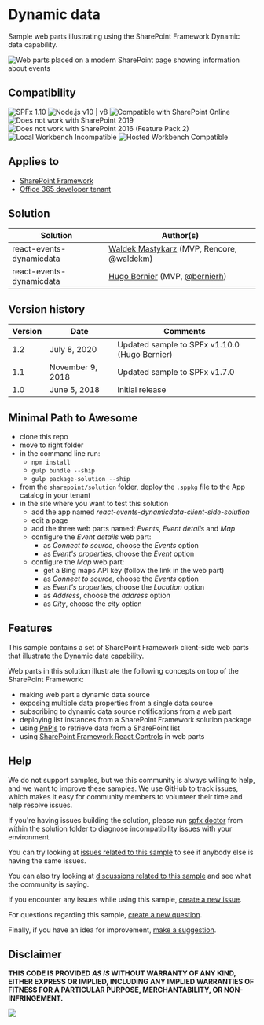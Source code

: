 # Dynamic data

Sample web parts illustrating using the SharePoint Framework Dynamic data capability.

![Web parts placed on a modern SharePoint page showing information about events](./assets/dynamic-data-webparts.png)

## Compatibility

![SPFx 1.10](https://img.shields.io/badge/SPFx-1.10.0-green.svg) 
![Node.js v10 | v8](https://img.shields.io/badge/Node.js-v10%20%7C%20v8-green.svg) 
![Compatible with SharePoint Online](https://img.shields.io/badge/SharePoint%20Online-Compatible-green.svg)
![Does not work with SharePoint 2019](https://img.shields.io/badge/SharePoint%20Server%202019-Incompatible-red.svg)
![Does not work with SharePoint 2016 (Feature Pack 2)](https://img.shields.io/badge/SharePoint%20Server%202016%20(Feature%20Pack%202)-Incompatible-red.svg "SharePoint Server 2016 Feature Pack 2 requires SPFx 1.1")
![Local Workbench Incompatible](https://img.shields.io/badge/Local%20Workbench-Incompatible-red.svg "Requires access to Dynamics 365")
![Hosted Workbench Compatible](https://img.shields.io/badge/Hosted%20Workbench-Compatible-green.svg)

## Applies to

* [SharePoint Framework](https://docs.microsoft.com/sharepoint/dev/spfx/sharepoint-framework-overview)
* [Office 365 developer tenant](https://docs.microsoft.com/sharepoint/dev/spfx/set-up-your-developer-tenant)

## Solution

Solution|Author(s)
--------|---------
react-events-dynamicdata|[Waldek Mastykarz](https://github.com/waldekmastykarz) (MVP, Rencore, @waldekm)
react-events-dynamicdata|[Hugo Bernier](https://github.com/hugoabernier) (MVP, [@bernierh](https://twitter.com/bernierh))

## Version history

Version|Date|Comments
-------|----|--------
1.2|July 8, 2020|Updated sample to SPFx v1.10.0 (Hugo Bernier)
1.1|November 9, 2018|Updated sample to SPFx v1.7.0
1.0|June 5, 2018|Initial release

## Minimal Path to Awesome

* clone this repo
* move to right folder
* in the command line run:
  * `npm install`
  * `gulp bundle --ship`
  * `gulp package-solution --ship`
* from the `sharepoint/solution` folder, deploy the `.sppkg` file to the App catalog in your tenant
* in the site where you want to test this solution
  * add the app named _react-events-dynamicdata-client-side-solution_
  * edit a page
  * add the three web parts named: _Events_, _Event details_ and _Map_
  * configure the _Event details_ web part:
    * as _Connect to source_, choose the _Events_ option
    * as _Event's properties_, choose the _Event_ option
  * configure the _Map_ web part:
    * get a Bing maps API key (follow the link in the web part)
    * as _Connect to source_, choose the _Events_ option
    * as _Event's properties_, choose the _Location_ option
    * as _Address_, choose the _address_ option
    * as _City_, choose the _city_ option

## Features

This sample contains a set of SharePoint Framework client-side web parts that illustrate the Dynamic data capability.

Web parts in this solution illustrate the following concepts on top of the SharePoint Framework:

* making web part a dynamic data source
* exposing multiple data properties from a single data source
* subscribing to dynamic data source notifications from a web part
* deploying list instances from a SharePoint Framework solution package
* using [PnPjs](https://github.com/pnp/pnpjs) to retrieve data from a SharePoint list
* using [SharePoint Framework React Controls](https://github.com/pnp/sp-dev-fx-controls-react) in web parts


## Help

We do not support samples, but we this community is always willing to help, and we want to improve these samples. We use GitHub to track issues, which makes it easy for  community members to volunteer their time and help resolve issues.

If you're having issues building the solution, please run [spfx doctor](https://pnp.github.io/cli-microsoft365/cmd/spfx/spfx-doctor/) from within the solution folder to diagnose incompatibility issues with your environment.

You can try looking at [issues related to this sample](https://github.com/pnp/sp-dev-fx-webparts/issues?q=label%3Areact-events-dynamicdata) to see if anybody else is having the same issues.

You can also try looking at [discussions related to this sample](https://github.com/pnp/sp-dev-fx-webparts/discussions?discussions_q=react-events-dynamicdata) and see what the community is saying.

If you encounter any issues while using this sample, [create a new issue](https://github.com/pnp/sp-dev-fx-webparts/issues/new?assignees=&labels=Needs%3A+Triage+%3Amag%3A%2Ctype%3Abug-suspected%2Csample%3A%20react-events-dynamicdata&template=bug-report.yml&sample=react-events-dynamicdata&authors=@waldekmastykarz%20@hugoabernier&title=react-events-dynamicdata%20-%20).

For questions regarding this sample, [create a new question](https://github.com/pnp/sp-dev-fx-webparts/issues/new?assignees=&labels=Needs%3A+Triage+%3Amag%3A%2Ctype%3Aquestion%2Csample%3A%20react-events-dynamicdata&template=question.yml&sample=react-events-dynamicdata&authors=@waldekmastykarz%20@hugoabernier&title=react-events-dynamicdata%20-%20).

Finally, if you have an idea for improvement, [make a suggestion](https://github.com/pnp/sp-dev-fx-webparts/issues/new?assignees=&labels=Needs%3A+Triage+%3Amag%3A%2Ctype%3Aenhancement%2Csample%3A%20react-events-dynamicdata&template=question.yml&sample=react-events-dynamicdata&authors=@waldekmastykarz%20@hugoabernier&title=react-events-dynamicdata%20-%20).

## Disclaimer

**THIS CODE IS PROVIDED *AS IS* WITHOUT WARRANTY OF ANY KIND, EITHER EXPRESS OR IMPLIED, INCLUDING ANY IMPLIED WARRANTIES OF FITNESS FOR A PARTICULAR PURPOSE, MERCHANTABILITY, OR NON-INFRINGEMENT.**


<img src="https://telemetry.sharepointpnp.com/sp-dev-fx-webparts/samples/react-events-dynamicdata" />
